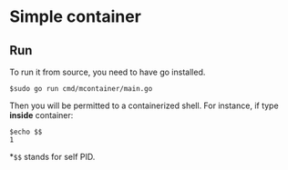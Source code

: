 # Simple container

## Run
To run it from source, you need to have go installed.
```shell
$sudo go run cmd/mcontainer/main.go
```

Then you will be permitted to a containerized shell. For instance, if type **inside** container:
```shell
$echo $$
1
```
*`$$` stands for self PID.